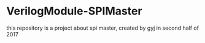 # VerilogModule-SPIMaster
this repository is a project about spi master, created by gyj in second half of 2017

